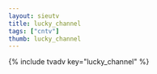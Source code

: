 ```yaml
--- 
layout: sieutv
title: lucky_channel
tags: ["cntv"]
thumb: lucky_channel
---
```

{% include tvadv key="lucky_channel" %}
